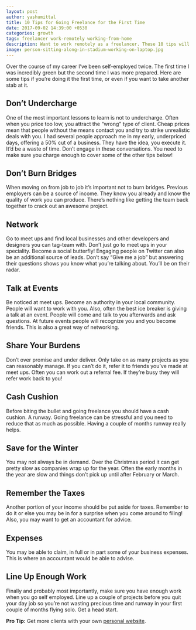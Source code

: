 ```yaml
---
layout: post
author: yashumittal
title: 10 Tips for Going Freelance for the First Time
date: 2017-09-02 14:39:00 +0530
categories: growth
tags: freelancer work-remotely working-from-home
description: Want to work remotely as a freelancer. These 10 tips will help you to boost up your confident for going freelancer for the first time.
image: person-sitting-along-in-stadium-working-on-laptop.jpg
---
```


Over the course of my career I’ve been self-employed twice. The first time I was incredibly green but the second time I was more prepared. Here are some tips if you’re doing it the first time, or even if you want to take another stab at it.

## Don’t Undercharge

One of the most important lessons to learn is not to undercharge. Often when you price too low, you attract the “wrong” type of client. Cheap prices mean that people without the means contact you and try to strike unrealistic deals with you. I had several people approach me in my early, underpriced days, offering a 50% cut of a business. They have the idea, you execute it. It’d be a waste of time. Don’t engage in these conversations. You need to make sure you charge enough to cover some of the other tips below!

## Don’t Burn Bridges

When moving on from job to job it’s important not to burn bridges. Previous employers can be a source of income. They know you already and know the quality of work you can produce. There’s nothing like getting the team back together to crack out an awesome project.

## Network

Go to meet ups and find local businesses and other developers and designers you can tag-team with. Don’t just go to meet ups in your speciality. Become a social butterfly! Engaging people on Twitter can also be an additional source of leads. Don’t say “Give me a job” but answering their questions shows you know what you’re talking about. You’ll be on their radar.

## Talk at Events

Be noticed at meet ups. Become an authority in your local community. People will want to work with you. Also, often the best ice breaker is giving a talk at an event. People will come and talk to you afterwards and ask questions. At future events people will recognize you and you become friends. This is also a great way of networking.

## Share Your Burdens

Don’t over promise and under deliver. Only take on as many projects as you can reasonably manage. If you can’t do it, refer it to friends you’ve made at meet ups. Often you can work out a referral fee. If they’re busy they will refer work back to you!

## Cash Cushion

Before biting the bullet and going freelance you should have a cash cushion. A runway. Going freelance can be stressful and you need to reduce that as much as possible. Having a couple of months runway really helps.

## Save for the Winter

You may not always be in demand. Over the Christmas period it can get pretty slow as companies wrap up for the year. Often the early months in the year are slow and things don’t pick up until after February or March.

## Remember the Taxes

Another portion of your income should be put aside for taxes. Remember to do it or else you may be in for a surprise when you come around to filing! Also, you may want to get an accountant for advice.

## Expenses

You may be able to claim, in full or in part some of your business expenses. This is where an accountant would be able to advise.

## Line Up Enough Work

Finally and probably most importantly, make sure you have enough work when you go self employed. Line up a couple of projects before you quit your day job so you’re not wasting precious time and runway in your first couple of months flying solo. Get a head start.

**Pro Tip:** Get more clients with your own [personal website](//codecarrot.net/).
